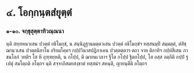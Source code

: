 <h1>๔. โอกฺกนฺตสํยุตฺตํ</h1>
<h3>๑-๑๐. จกฺขุสุตฺตาทิวณฺณนา</h3>
<p> นฺติ   สทฺทหนวเสน ปวตฺตํ อธิโมกฺขํ, น สนฺนิฎฺฐานมตฺตวเสน ปวตฺตํ อธิโมกฺขํฯ ทสฺสนมฺปิ สมฺมตฺตํ, ตํสิชฺฌานวเสน ปวตฺตนิยาโม  อริยมโคฺคฯ  กปฺปวินาสปฎิภาเคน ปวตฺตตฺตาฯ ตถา จาห ติอาทิฯ กปฺปสีเสน ภาชนโลกํ วทติฯ โส หิ อุฑฺฑยฺหติ, น กโปฺป, ติ ฌายนเวลาฯ ฐิโต กโปฺป ฐิตกโปฺป, โส อสฺส อตฺถีติ  กปฺปํ ฐเปตุํ สมโตฺถติ อโตฺถฯ นฺติ สจฺจาภิสมยสงฺขาตํ ทสฺสนํฯ  สหนฺติ, ญายนฺตีติ อโตฺถฯ</p>

</p>

</p>





